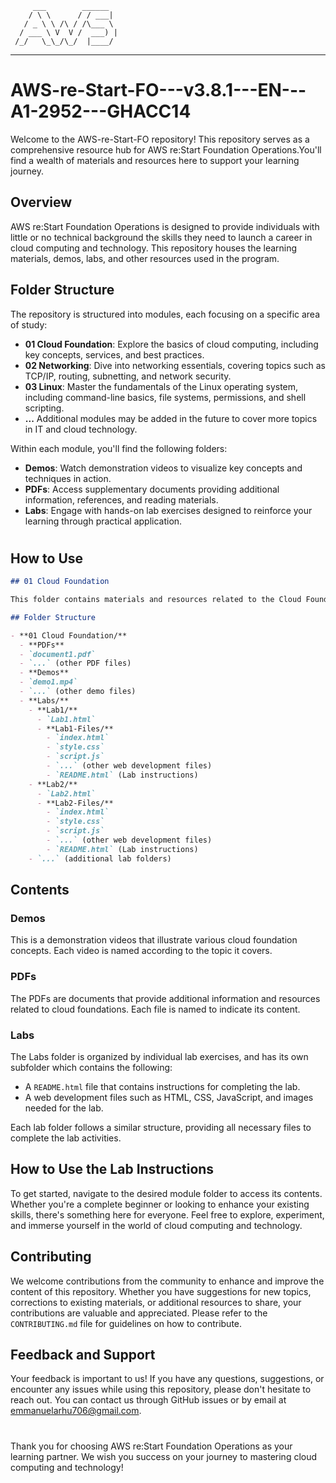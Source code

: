          ___        ______   
        / \ \      / / ___|  
       / _ \ \ /\ / /\___ \  
      / ___ \ V  V /  ___) |  
     /_/   \_\_/\_/  |____/   
 ----------------------------------------------------------------- 

# AWS-re-Start-FO---v3.8.1---EN---A1-2952---GHACC14


Welcome to the AWS-re-Start-FO repository! This repository serves as a comprehensive resource hub for AWS re:Start Foundation Operations.You'll find a wealth of materials and resources here to support your learning journey.

## Overview

AWS re:Start Foundation Operations is designed to provide individuals with little or no technical background the skills they need to launch a career in cloud computing and technology. This repository houses the learning materials, demos, labs, and other resources used in the program.

## Folder Structure

The repository is structured into modules, each focusing on a specific area of study:

- **01 Cloud Foundation**: Explore the basics of cloud computing, including key concepts, services, and best practices.
- **02 Networking**: Dive into networking essentials, covering topics such as TCP/IP, routing, subnetting, and network security.
- **03 Linux**: Master the fundamentals of the Linux operating system, including command-line basics, file systems, permissions, and shell scripting.
- **...** Additional modules may be added in the future to cover more topics in IT and cloud technology.

Within each module, you'll find the following folders:

- **Demos**: Watch demonstration videos to visualize key concepts and techniques in action.
- **PDFs**: Access supplementary documents providing additional information, references, and reading materials.
- **Labs**: Engage with hands-on lab exercises designed to reinforce your learning through practical application.
#

## How to Use
```markdown
## 01 Cloud Foundation

This folder contains materials and resources related to the Cloud Foundation module. Below is an overview of the structure and contents of this folder.

## Folder Structure

- **01 Cloud Foundation/**
  - **PDFs**
  - `document1.pdf`
  - `...` (other PDF files)
  - **Demos**
  - `demo1.mp4`
  - `...` (other demo files)
  - **Labs/**
    - **Lab1/**
      - `Lab1.html`
      - **Lab1-Files/**
        - `index.html`
        - `style.css`
        - `script.js`
        - `...` (other web development files)
        - `README.html` (Lab instructions)
    - **Lab2/**
      - `Lab2.html`
      - **Lab2-Files/**
        - `index.html`
        - `style.css`
        - `script.js`
        - `...` (other web development files)
        - `README.html` (Lab instructions)
    - `...` (additional lab folders)
```
## Contents

### Demos

This is a demonstration videos that illustrate various cloud foundation concepts. Each video is named according to the topic it covers.

### PDFs

The PDFs are documents that provide additional information and resources related to cloud foundations. Each file is named to indicate its content.

### Labs

The Labs folder is organized by individual lab exercises, and has its own subfolder which contains the following:
- A `README.html` file that contains instructions for completing the lab.
- A  web development files such as HTML, CSS, JavaScript, and images needed for the lab.

Each lab folder follows a similar structure, providing all necessary files to complete the lab activities.


## How to Use the Lab Instructions

To get started, navigate to the desired module folder to access its contents. Whether you're a complete beginner or looking to enhance your existing skills, there's something here for everyone. Feel free to explore, experiment, and immerse yourself in the world of cloud computing and technology.


## Contributing

We welcome contributions from the community to enhance and improve the content of this repository. Whether you have suggestions for new topics, corrections to existing materials, or additional resources to share, your contributions are valuable and appreciated. Please refer to the `CONTRIBUTING.md` file for guidelines on how to contribute.

## Feedback and Support

Your feedback is important to us! If you have any questions, suggestions, or encounter any issues while using this repository, please don't hesitate to reach out. You can contact us through GitHub issues or by email at [emmanuelarhu706@gmail.com](mailto:emmanuelarehu706@gmail.com).

#
Thank you for choosing AWS re:Start Foundation Operations as your learning partner. We wish you success on your journey to mastering cloud computing and technology!

